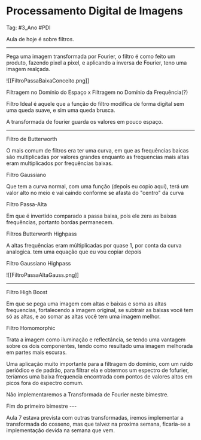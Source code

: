 # Processamento Digital de Imagens

Tag: #3_Ano #PDI

Aula de hoje é sobre filtros.

---

Pega uma imagem transformada por Fourier, o filtro é como feito um produto, fazendo pixel a pixel, e aplicando a inversa de Fourier, teno uma imagem realçada.

![[FiltroPassaBaixaConceito.png]]

Filtragem no Domínio do Espaço x Filtragem no Domínio da Frequência(?)

Filtro Ideal é aquele que a função do filtro modifica de forma digital sem uma queda suave, e sim uma queda brusca.

A transformada de fourier guarda os valores em pouco espaço.

---

Filtro de Butterworth

O mais comum de filtros era ter uma curva, em que as frequências baicas são multiplicadas por valores grandes enquanto as frequencias mais altas eram multiplicados por frequências baixas.

Filtro Gaussiano

Que tem a curva normal, com uma função (depois eu copio aqui), terá um valor alto no meio e vai caindo conforme se afasta do "centro" da curva

Filtro Passa-Alta

Em que é invertido comparado a passa baixa, pois ele zera as baixas frequências, portanto bordas permanecem.

Filtros Butterworth Highpass

A altas frequências eram múltiplicadas por quase 1, por conta da curva analogica. tem uma equação que eu vou copiar depois

Filtro Gaussiano Highpass

![[FiltroPassaAltaGauss.png]]

---

Filtro High Boost

Em que se pega uma imagem com altas e baixas e soma as altas frequencias, fortalecendo a imagem original, se subtrair as baixas você tem só as altas, e ao somar as altas você tem uma imagem melhor.

Filtro Homomorphic

Trata a imagem como iluminação e reflectância, se tendo uma vantagem sobre os dois componentes, tendo como resultado uma imagem melhorada em partes mais escuras.

Uma aplicação muito importante para a filtragem do domínio, com um ruído periódico e de padrão, para filtrar ela e obtermos um espectro  de fofurier, teríamos uma baixa frequencia encontrada com pontos de valores altos em picos fora do espectro comum. 

Não implementaremos a Transformada de Fourier neste bimestre.

Fim do primeiro bimestre ---

Aula 7 estava prevista com outras transformadas, iremos implementar a transformada do cosseno, mas que talvez na proxima semana, ficaria-se a implementação devida na semana que vem.